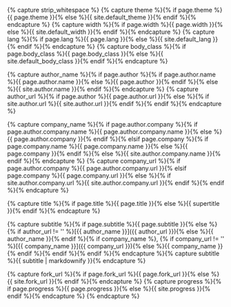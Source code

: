 {% capture strip_whitespace %}
{% capture theme %}{% if page.theme %}{{ page.theme }}{% else %}{{ site.default_theme }}{% endif %}{% endcapture %}
{% capture width %}{% if page.width %}{{ page.width }}{% else %}{{ site.default_width }}{% endif %}{% endcapture %}
{% capture lang %}{% if page.lang %}{{ page.lang }}{% else %}{{ site.default_lang }}{% endif %}{% endcapture %}
{% capture body_class %}{% if page.body_class %}{{ page.body_class }}{% else %}{{ site.default_body_class }}{% endif %}{% endcapture %}

{% capture author_name %}{% if page.author %}{% if page.author.name %}{{ page.author.name }}{% else %}{{ page.author }}{% endif %}{% else %}{{ site.author.name }}{% endif %}{% endcapture %}
{% capture author_url  %}{% if page.author %}{{ page.author.url }}{% else %}{% if site.author.url %}{{ site.author.url }}{% endif %}{% endif %}{% endcapture %}

{% capture company_name %}{% if page.author.company %}{% if page.author.company.name %}{{ page.author.company.name }}{% else %}{{ page.author.company }}{% endif %}{% elsif page.company %}{% if page.company.name %}{{ page.company.name }}{% else %}{{ page.company }}{% endif %}{% else %}{{ site.author.company.name }}{% endif %}{% endcapture %}
{% capture company_url  %}{% if page.author.company %}{{ page.author.company.url }}{% elsif page.company %}{{ page.company.url }}{% else %}{% if site.author.company.url %}{{ site.author.company.url }}{% endif %}{% endif %}{% endcapture %}

{% capture title %}{% if page.title %}{{ page.title }}{% else %}{{ supertitle }}{% endif %}{% endcapture %}

{% capture subtitle %}{% if page.subtitle %}{{ page.subtitle }}{% else %}{% if author_url != '' %}[{{ author_name }}]({{ author_url }}){% else %}{{ author_name }}{% endif %}{% if company_name %}, {% if company_url != '' %}[{{ company_name }}]({{ company_url }}){% else %}{{ company_name }}{% endif %}{% endif %}{% endif %}{% endcapture %}{% capture subtitle %}{{ subtitle | markdownify }}{% endcapture %}

{% capture fork_url %}{% if page.fork_url %}{{ page.fork_url }}{% else %}{{ site.fork_url }}{% endif %}{% endcapture %}
{% capture progress %}{% if page.progress %}{{ page.progress }}{% else %}{{ site.progress }}{% endif %}{% endcapture %}
{% endcapture %}
